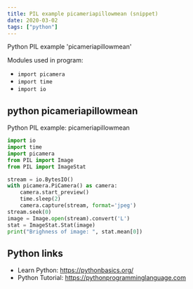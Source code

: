 ```yaml
---
title: PIL example picameriapillowmean (snippet)
date: 2020-03-02
tags: ["python"]
---
```

Python PIL example 'picameriapillowmean'


Modules used in program: 
* `import picamera`
* `import time`
* `import io`

## python picameriapillowmean

Python PIL example: picameriapillowmean

```python
import io
import time
import picamera
from PIL import Image
from PIL import ImageStat

stream = io.BytesIO()
with picamera.PiCamera() as camera:
    camera.start_preview()
    time.sleep(2)
    camera.capture(stream, format='jpeg')
stream.seek(0)
image = Image.open(stream).convert('L')
stat = ImageStat.Stat(image)
print("Brighness of image: ", stat.mean[0])


```

## Python links

- Learn Python: https://pythonbasics.org/
- Python Tutorial: https://pythonprogramminglanguage.com
